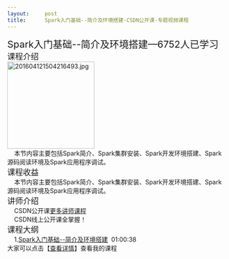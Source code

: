 ```yaml
---
layout:     post
title:      Spark入门基础--简介及环境搭建-CSDN公开课-专题视频课程
---
```

<div id="article_content" class="article_content clearfix csdn-tracking-statistics" data-pid="blog" data-mod="popu_307" data-dsm="post">
								            <link rel="stylesheet" href="https://csdnimg.cn/release/phoenix/template/css/ck_htmledit_views-f76675cdea.css">
						<div class="htmledit_views" id="content_views">
                <span style="font-size:22px;">Spark入门基础--简介及环境搭建—6752人已学习</span> <br><span style="font-size:18px;">课程介绍</span>    <br><img width="200" src="https://img-bss.csdn.net/201604121504216493.jpg" alt="201604121504216493.jpg"><br>    本节内容主要包括Spark简介、Spark集群安装、Spark开发环境搭建、Spark源码阅读环境及Spark应用程序调试。<br><span style="font-size:18px;">课程收益</span><br>    本节内容主要包括Spark简介、Spark集群安装、Spark开发环境搭建、Spark源码阅读环境及Spark应用程序调试。<br><span style="font-size:18px;">讲师介绍</span><br>    CSDN公开课<a href="https://edu.csdn.net/lecturer/601?utm_source=blog2edu" rel="nofollow">更多讲师课程</a><br>    CSDN线上公开课全掌握！<br><span style="font-size:18px;">课程大纲</span><br>    1.<a href="https://edu.csdn.net/course/play/2173/34144?utm_source=blog2edu" rel="nofollow">Spark入门基础--简介及环境搭建</a>  01:00:38<br>大家可以点击【<a href="https://edu.csdn.net/course/detail/2173?utm_source=blog2edu" rel="nofollow">查看详情</a>】查看我的课程            </div>
                </div>